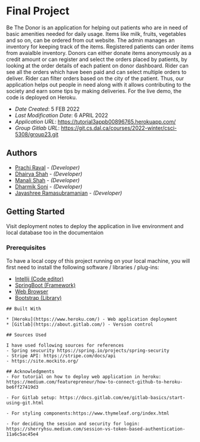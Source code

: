 
# Final Project

Be The Donor is an application for helping out patients who are in need of basic amenities needed for daily usage. Items like milk, fruits,  vegetables and so on, can be ordered from out website. The admin manages an inventory for keeping track of the items. Registered patients can order items from avaialble inventory. Donors can either donate items anonymously as a credit amount or can register and select the orders placed by patients, by looking at the order details of each patient on donor dashboard.
Rider can see all the orders which have been paid and can select multiple orders to deliver. Rider can filter orders based on the city of the patient. Thus, our application helps out people in need along with it allows contributing to the society and earn some tips by making deliveries. For the live demo, the code is deployed on Heroku.

* *Date Created*: 5 FEB 2022
* *Last Modification Date*: 6 APRIL 2022
* *Application URL*: https://tutorial3appb00896765.herokuapp.com/
* *Group Gitlab URL*: https://git.cs.dal.ca/courses/2022-winter/csci-5308/group23.git

## Authors

* [Prachi Raval](pr647062@dal.ca) - *(Developer)*
* [Dhairya Shah](dh263020@dal.ca) - *(Developer)*
* [Manali Shah](manali.shah@dal.ca) - *(Developer)*
* [Dharmik Soni](dh657288@dal.ca) - *(Developer)*
* [Jayashree Ramasubramanian](jy357640@dal.ca) - *(Developer)*

## Getting Started

Visit deployment notes to deploy the application in live environment and local database too in the documentaion

### Prerequisites

To have a local copy of this project running on your local machine, you will first need to install the following software / libraries / plug-ins:

* [Intellij (Code editor)](https://www.jetbrains.com/idea/)
* [SpringBoot (Framework)](https://spring.io/projects/spring-boot)
* [Web Browser](https://www.google.com/chrome/)
* [Bootstrap (Library)](https://getbootstrap.com/docs/5.0/getting-started/download/)


```
## Built With

* [Heroku](https://www.heroku.com/) - Web application deployment
* [Gitlab](https://about.gitlab.com/) - Version control

## Sources Used

I have used following sources for references
- Spring seucurity https://spring.io/projects/spring-security
- Stripe API: https://stripe.com/docs/api
- https://site.mockito.org/

## Acknowledgments
- For tutorial on how to deploy web application in heroku: https://medium.com/featurepreneur/how-to-connect-github-to-heroku-be6ff27419d3

- For Gitlab setup: https://docs.gitlab.com/ee/gitlab-basics/start-using-git.html

- For styling components:https://www.thymeleaf.org/index.html

- For deciding the session and security for login: https://sherryhsu.medium.com/session-vs-token-based-authentication-11a6c5ac45e4
 
